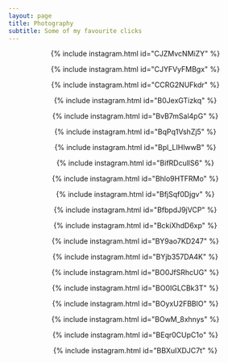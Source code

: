 ```yaml
---
layout: page
title: Photography
subtitle: Some of my favourite clicks
---
```


<center>

{% include instagram.html id="CJZMvcNMiZY" %}

{% include instagram.html id="CJYFVyFMBgx" %}

{% include instagram.html id="CCRG2NUFkdr" %}

{% include instagram.html id="B0JexGTizkq" %}

{% include instagram.html id="BvB7mSal4pG" %}

{% include instagram.html id="BqPq1VshZj5" %}

{% include instagram.html id="Bpl_LIHlwwB" %}
  
{% include instagram.html id="BifRDcullS6" %}

{% include instagram.html id="Bhlo9HTFRMo" %}

{% include instagram.html id="BfjSqf0Djgv" %}

{% include instagram.html id="BfbpdJ9jVCP" %}

{% include instagram.html id="BckiXhdD6xp" %}

{% include instagram.html id="BY9ao7KD247" %}

{% include instagram.html id="BYjb357DA4K" %}

{% include instagram.html id="BO0JfSRhcUG" %}
  
{% include instagram.html id="BO0IGLCBk3T" %}
  
{% include instagram.html id="BOyxU2FBBlO" %}
  
{% include instagram.html id="BOwM_8xhnys" %}
  
{% include instagram.html id="BEqr0CUpC1o" %}
  
{% include instagram.html id="BBXuIXDJC7t" %}

</center>

<script async src="//www.instagram.com/embed.js"></script>
